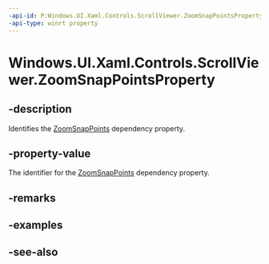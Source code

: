 ```yaml
---
-api-id: P:Windows.UI.Xaml.Controls.ScrollViewer.ZoomSnapPointsProperty
-api-type: winrt property
---
```


<!-- Property syntax
public Windows.UI.Xaml.DependencyProperty ZoomSnapPointsProperty { get; }
-->

# Windows.UI.Xaml.Controls.ScrollViewer.ZoomSnapPointsProperty

## -description
Identifies the [ZoomSnapPoints](scrollviewer_zoomsnappoints.md) dependency property.



## -property-value
The identifier for the [ZoomSnapPoints](scrollviewer_zoomsnappoints.md) dependency property.

## -remarks

## -examples

## -see-also
